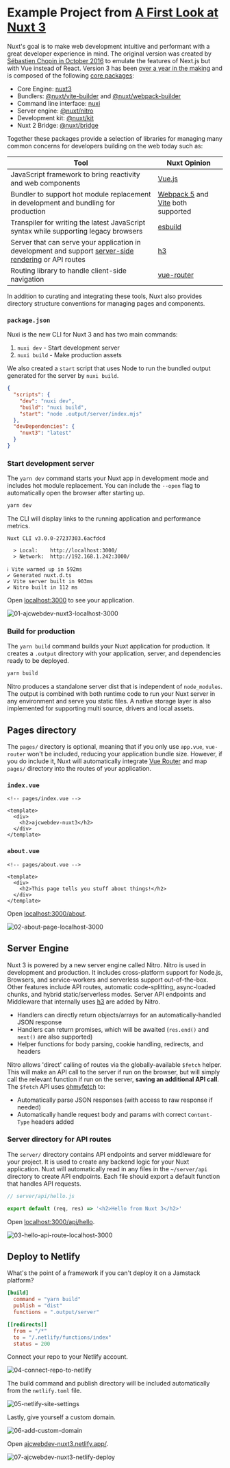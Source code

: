 # Example Project from [A First Look at Nuxt 3]()

Nuxt's goal is to make web development intuitive and performant with a great developer experience in mind. The original version was created by [Sébastien Chopin in October 2016](https://github.com/nuxt/nuxt.js/commit/0072ed31da6ce39d21046e05898f956cff190390) to emulate the features of Next.js but with Vue instead of React. Version 3 has been [over a year in the making](https://nuxtjs.org/announcements/nuxt3-beta/) and is composed of the following [core packages](https://github.com/nuxt/framework/tree/main/packages):

- Core Engine: [nuxt3](https://github.com/nuxt/framework/tree/main/packages/nuxt3)
- Bundlers: [@nuxt/vite-builder](https://github.com/nuxt/framework/tree/main/packages/vite) and [@nuxt/webpack-builder](https://github.com/nuxt/framework/tree/main/packages/webpack)
- Command line interface: [nuxi](https://github.com/nuxt/framework/tree/main/packages/nuxi)
- Server engine: [@nuxt/nitro](https://github.com/nuxt/framework/tree/main/packages/nitro)
- Development kit: [@nuxt/kit](https://github.com/nuxt/framework/tree/main/packages/kit)
- Nuxt 2 Bridge: [@nuxt/bridge](https://github.com/nuxt/framework/tree/main/packages/bridge)

Together these packages provide a selection of libraries for managing many common concerns for developers building on the web today such as:

|Tool|Nuxt Opinion|
|----|------------|
|JavaScript framework to bring reactivity and web components|[Vue.js](https://v3.vuejs.org)|
|Bundler to support hot module replacement in development and bundling for production|[Webpack 5](https://webpack.js.org/) and [Vite](https://vitejs.dev/) both supported|
|Transpiler for writing the latest JavaScript syntax while supporting legacy browsers|[esbuild](https://esbuild.github.io)|
|Server that can serve your application in development and support [server-side rendering](https://v3.vuejs.org/guide/ssr/introduction.html#what-is-server-side-rendering-ssr) or API routes|[h3](https://github.com/unjs/h3)|
|Routing library to handle client-side navigation|[vue-router](https://next.router.vuejs.org)|

In addition to curating and integrating these tools, Nuxt also provides directory structure conventions for managing pages and components.

### `package.json`

Nuxi is the new CLI for Nuxt 3 and has two main commands:
1. `nuxi dev` - Start development server
2. `nuxi build` - Make production assets

We also created a `start` script that uses Node to run the bundled output generated for the server by `nuxi build`.

```json
{
  "scripts": {
    "dev": "nuxi dev",
    "build": "nuxi build",
    "start": "node .output/server/index.mjs"
  },
  "devDependencies": {
    "nuxt3": "latest"
  }
}
```

### Start development server

The `yarn dev` command starts your Nuxt app in development mode and includes hot module replacement. You can include the `--open` flag to automatically open the browser after starting up.

```bash
yarn dev
```

The CLI will display links to the running application and performance metrics.

```
Nuxt CLI v3.0.0-27237303.6acfdcd

  > Local:    http://localhost:3000/
  > Network:  http://192.168.1.242:3000/

ℹ Vite warmed up in 592ms
✔ Generated nuxt.d.ts
✔ Vite server built in 903ms
✔ Nitro built in 112 ms
```

Open [localhost:3000](http://localhost:3000) to see your application.

![01-ajcwebdev-nuxt3-localhost-3000](https://dev-to-uploads.s3.amazonaws.com/uploads/articles/9oc49oolv9d31ljml352.png)

### Build for production

The `yarn build` command builds your Nuxt application for production. It creates a `.output` directory with your application, server, and dependencies ready to be deployed.

```bash
yarn build
```

Nitro produces a standalone server dist that is independent of `node_modules`. The output is combined with both runtime code to run your Nuxt server in any environment and serve you static files. A native storage layer is also implemented for supporting multi source, drivers and local assets.

## Pages directory

The `pages/` directory is optional, meaning that if you only use `app.vue`, `vue-router` won't be included, reducing your application bundle size. However, if you do include it, Nuxt will automatically integrate [Vue Router](https://next.router.vuejs.org/) and map `pages/` directory into the routes of your application.

### `index.vue`

```vue
<!-- pages/index.vue -->

<template>
  <div>
    <h2>ajcwebdev-nuxt3</h2>
  </div>
</template>
```

### `about.vue`

```vue
<!-- pages/about.vue -->

<template>
  <div>
    <h2>This page tells you stuff about things!</h2>
  </div>
</template>
```

Open [localhost:3000/about](http://localhost:3000/about).

![02-about-page-localhost-3000](https://dev-to-uploads.s3.amazonaws.com/uploads/articles/lyngyw7ae27x213gfu4f.png)

## Server Engine

Nuxt 3 is powered by a new server engine called Nitro. Nitro is used in development and production. It includes cross-platform support for Node.js, Browsers, and service-workers and serverless support out-of-the-box. Other features include API routes, automatic code-splitting, async-loaded chunks, and hybrid static/serverless modes. Server API endpoints and Middleware that internally uses [h3](https://github.com/unjs/h3) are added by Nitro.

* Handlers can directly return objects/arrays for an automatically-handled JSON response
* Handlers can return promises, which will be awaited (`res.end()` and `next()` are also supported)
* Helper functions for body parsing, cookie handling, redirects, and headers

Nitro allows 'direct' calling of routes via the globally-available `$fetch` helper. This will make an API call to the server if run on the browser, but will simply call the relevant function if run on the server, **saving an additional API call**. The `$fetch` API uses [ohmyfetch](https://github.com/unjs/ohmyfetch) to:

* Automatically parse JSON responses (with access to raw response if needed)
* Automatically handle request body and params with correct `Content-Type` headers added

### Server directory for API routes

The `server/` directory contains API endpoints and server middleware for your project. It is used to create any backend logic for your Nuxt application. Nuxt will automatically read in any files in the `~/server/api` directory to create API endpoints. Each file should export a default function that handles API requests.

```js
// server/api/hello.js

export default (req, res) => '<h2>Hello from Nuxt 3</h2>'
```

Open [localhost:3000/api/hello](http://localhost:3000/api/hello).

![03-hello-api-route-localhost-3000](https://dev-to-uploads.s3.amazonaws.com/uploads/articles/9g8nobz0clkvvmhw8e5o.png)

## Deploy to Netlify

What's the point of a framework if you can't deploy it on a Jamstack platform?

```toml
[build]
  command = "yarn build"
  publish = "dist"
  functions = ".output/server"

[[redirects]]
  from = "/*"
  to = "/.netlify/functions/index"
  status = 200
```

Connect your repo to your Netlify account.

![04-connect-repo-to-netlify](https://dev-to-uploads.s3.amazonaws.com/uploads/articles/z592uzltp4s5l3oyhzqv.png)

The build command and publish directory will be included automatically from the `netlify.toml` file.

![05-netlify-site-settings](https://dev-to-uploads.s3.amazonaws.com/uploads/articles/859hdgl9xdp8sxxmiosx.png)

Lastly, give yourself a custom domain.

![06-add-custom-domain](https://dev-to-uploads.s3.amazonaws.com/uploads/articles/g8o7fjemh6o7f8n8hbhd.png)

Open [ajcwebdev-nuxt3.netlify.app/](https://ajcwebdev-nuxt3.netlify.app/).

![07-ajcwebdev-nuxt3-netlify-deploy](https://dev-to-uploads.s3.amazonaws.com/uploads/articles/mrlsbltxfvo6rayxcbtl.png)
